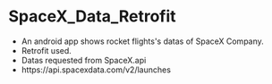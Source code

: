 <h1> SpaceX_Data_Retrofit </h1>

<ul>
  <li>An android app shows rocket flights's datas of SpaceX Company.</li>
  <li>Retrofit used.</li>
  <li>Datas requested from SpaceX.api</li>
  <li>https://api.spacexdata.com/v2/launches</li>
</ul>
